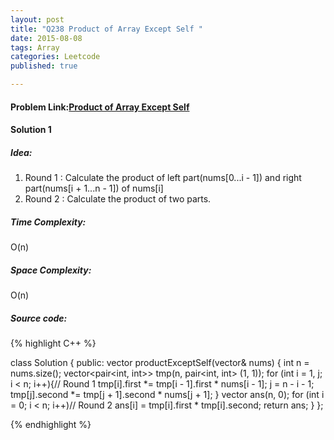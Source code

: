 ```yaml
---
layout: post
title: "Q238 Product of Array Except Self "
date: 2015-08-08
tags: Array
categories: Leetcode
published: true

---
```

#### Problem Link:[Product of Array Except Self ](https://leetcode.com/problems/product-of-array-except-self/) 

#### Solution 1 

##### Idea:

1. Round 1 : Calculate the product of left part(nums[0...i - 1]) and right part(nums[i + 1...n - 1]) of nums[i]
2. Round 2 : Calculate the product of two parts.

##### Time Complexity:

O(n)

##### Space Complexity:

O(n)

##### Source code:
{% highlight C++ %}

class Solution {
public:
    vector<int> productExceptSelf(vector<int>& nums) {
        int n = nums.size();
        vector<pair<int, int>> tmp(n, pair<int, int> (1, 1));
        for (int i = 1, j; i < n; i++){// Round 1
            tmp[i].first *= tmp[i - 1].first * nums[i - 1];
            j = n - i - 1;
            tmp[j].second *= tmp[j + 1].second * nums[j + 1];
        }
        vector<int> ans(n, 0);
        for (int i = 0; i < n; i++)// Round 2
            ans[i] = tmp[i].first * tmp[i].second;
        return ans;
    }
};

{% endhighlight %}
